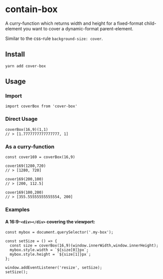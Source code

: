 # contain-box

A curry-function which returns width and height for a fixed-format child-element you want to cover a dynamic-format parent-element.

Similar to the css-rule `background-size: cover`.

## Install
`yarn add cover-box`

## Usage

### Import
`import coverBox from 'cover-box'`

### Direct Usage
```
coverBox(16,9)(1,1)
// > [1.7777777777777777, 1]
```

### As a curry-function
```
const cover169 = coverBox(16,9)

cover169(1280,720)
// > [1280, 720]

cover169(200,100)
// > [200, 112.5]

cover169(100,200)
// > [355.55555555555554, 200]

```

### Examples

#### A 16:9-`<div></div>` covering the viewport:

```
const mybox = document.querySelector('.my-box');

const setSize = () => {
  const size = coverBox(16,9)(window.innerWidth,window.innerHeight);
  mybox.style.width = `${size[0]}px`;
  mybox.style.height = `${size[1]}px`;
};

window.addEventListener('resize', setSize);
setSize();

```
